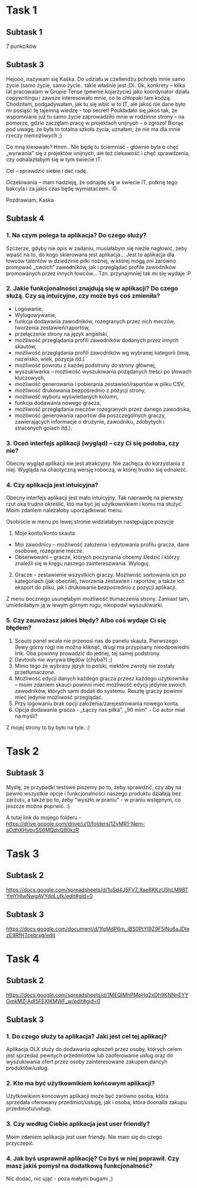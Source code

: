 # Task 1
## Subtask 1
7 punkcików
## Subtask 3
Hejooo, nazywam się Kaśka. Do udziału w czellendżu pchnęło mnie samo życie (samo życie, samo życie.. takie właśnie jest ;D). Ok, konkrety – kilka lat pracowalam w Grupie Tense (pewnie kojarzycie) jako koordynator działu copywritingu i zawsze interesowało mnie, co te chłopaki tam kodzą. Chodziłam, podgadywałam, jak tu się wbić w to IT, ale jakoś nie dane było mi posiąść tę tajemną wiedzę – top secret! Poukładało się jakoś tak, że wspomniane już tu samo życie zaprowadziło mnie w rodzinne strony – na pomorze, gdzie zaczęłam pracę w projektach unijnych – o zgrozo! Biorąc pod uwagę, że była to totalna szkoła życia, uznałam, że nie ma dla mnie rzeczy niemożliwych ;) 

Co mną kierowało? Hmm.. Nie będę tu ściemniać - głównie była o chęć „wyrwania” się z projektów unijnych, ale też ciekawość i chęć sprawdzenia, czy odnalazłabym się w tym świecie IT.

Cel – sprawdzić siebie i dać radę.

Oczekiwania – mam nadzieję, że odnajdę się w świecie IT, połknę tego bakcyla i za jakiś czas będę wymiataczem. :D

Pozdrawiam,
Kaśka
## Subtask 4
### 1. Na czym polega ta aplikacja? Do czego służy?

Szczerze, gdyby nie opis w zadaniu, musiałabym się nieźle nagłowić, żeby wpaść na to, do kogo skierowana jest aplikacja... Jest to aplikacja dla łowców talentów w dziedzinie piłki nożnej, w której mogą oni zarówno promować „swoich” zawodników, jak i przeglądać profile zawodników promowanych przez innych łowców... Tzn. przynajmniej tak mi się wydaje :P

### 2. Jakie funkcjonalności znajdują się w aplikacji? Do czego służą. Czy są intuicyjne, czy może byś coś zmieniła?

* Logowanie,
* Wylogowywanie,
* funkcja dodawania zawodników, rozegranych przez nich meczów, tworzenia zestawień/raportów,
* przełączenie strony na język angielski,
* możliwość przeglądania profili zawodników dodanych przez innych skautów,
* możliwość przeglądania profili zawodników wg wybranej kategorii (imię, nazwisko, wiek, pozycja itd.)
* możliwość powrotu  z każdej podstrony do strony głównej,
* wyszukiwarka – możliwość wyszukiwania pożądanych treści po słowach kluczowych,
* możliwość generowania i pobierania zestawień/raportów w pliku CSV,
* możliwość drukowania bezpośrednio z pozycji strony,
* możliwość wyboru wyświetlanych kolumn,
* funkcja dodawania nowego gracza,
* możliwość przeglądania meczów rozegranych przez danego zawodnika,
* możliwość generowania raportów dla poszczególnych graczy, zawierających informacje o drużynie, zawodniku, zdobytych i straconych golach itd.).

### 3. Oceń interfejs aplikacji (wygląd) – czy Ci się podoba, czy nie?

Obecny wygląd aplikacji nie jest atrakcyjny. Nie zachęca do korzystania z niej. Wygląda na chaotyczną wersję roboczą, w której trudno się odnaleźć.

### 4. Czy aplikacja jest intuicyjna?

Obecny interfejs aplikacji jest mało intuicyjny. Tak naprawdę na pierwszy rzut oka trudno określić, kto ma być jej użytkownikiem i komu ma służyć. Moim zdaniem należałoby uporządkować menu.

Osobiście w menu po lewej stronie widziałabym następujące pozycje

1. Moje konto/konto skauta
* Moi zawodnicy – możliwość założenia i edytowania profilu gracza, dane osobowe, rozegrane mecze.
* Obserwowani – gracze, których poczynania chcemy śledzić i którzy znaleźli się w kręgu naszego zainteresowania.
Wyloguj.

2. Gracze – zestawienie wszystkich graczy. Możliwość sortowania ich po kategoriach (jak obecnie), tworzenia zestawień i raportów, a także ich eksport do pliku, jak i drukowanie bezpośrednio z pozycji aplikacji.

Z menu bocznego usunęłabym możliwość tłumaczenia strony. Zamiast tam, umieściłabym ją w lewym górnym rogu, nieopodal wyszukiwarki.

### 5. Czy zauważasz jakieś błędy? Albo coś wydaje Ci się błędem? 

1. Scouts panel wcale nie przenosi nas do panelu skauta. Pierwszego (lewy górny róg) nie można kliknąć, drugi ma przypisany nieodpowiedni link. Oba powinny prowadzić do jednej, tej samej podstrony.
2. Devtools nie wyrywa błędów (chyba?) ;)
3. Mimo tego że wybrany język to polski, niektóre zwroty nie zostały przetłumaczone.
4. Możliwość edycji danych każdego gracza przeez każdego użytkownika – moim zdaniem skauci powinni mieć możliwość edycji jedynie swoich zawodników, których sami dodali do systemu. Resztę graczy powinni mieć jedynie możliwość przeglądać.
5. Przy logowaniu brak opcji założenia/zarejestrowania nowego konta.
6. Opcja dodawania gracza - „Łączy nas piłka”, „90 mim" - Co autor miał na myśli?

Z mojej strony to by było na tyle. :)



# Task 2
## Subtask 3

Myślę, że przypadki testowe piszemy po to, żeby sprawdzić, czy aby na pewno wszystkie opcje i funkcjonalności naszego produktu działają bez zarzutu, a także po to, żeby "wyszło w praniu" - w praniu wstępnym, co jeszcze można poprwić. :)

A tutaj link do mojego folderu - https://drive.google.com/drive/u/0/folders/1ZyMR1-Nem-aOdhXHybvSS6MQdxQ80kzR



# Task 3
## Subtask 2
https://docs.google.com/spreadsheets/d/1uSd4J5FV7_Xae8KKzU5hLM9BTYmYHIwNwgAVYdqLutk/edit#gid=0

## Subtask 3
https://docs.google.com/document/d/1fgMdP6m_jBS0PtYI9Z9F5lNu6aJDIezE9RfHTcebrxg/edit

# Task 4
## Subtask 2
https://docs.google.com/spreadsheets/d/1MEQIMhPMoHq2xDh9KNNnEYYGmkMZ-AdI5FEXlKMWF_w/edit#gid=0

## Subtask 3

### 1. Do czego służy ta aplikacja? Jaki jest cel tej aplikacj?

Aplikacja OLX służy do dodawania ogłoszeń przez osoby, których celem jest sprzedaż pewnych przedmiotów lub zaoferowanie usług oraz do wyszukiwania ofert przez osoby zainteresowane zakupem dancyh produktów/usług.

### 2. Kto ma być użytkownikiem końcowym aplikacji?

Użytkowikiem koncowym aplikacji może być zarówno osoba, która sprzedała oferowany przedmiot/usługę, jak i osoba, która doonalla zakupu przedmiotu/usługi.


### 3. Czy według Ciebie aplikacja jest user friendly?

Moim  zdaniem aplikacja jest user friendy. Nie mam się do czego przyczepić.


### 4. Jak byś usprawnił aplikację? Co byś w niej poprawił. Czy masz jakiś pomysł na dodatkową funkcjonalność?

Nic dodać, nic ująć - poza małymi bugami ;)
